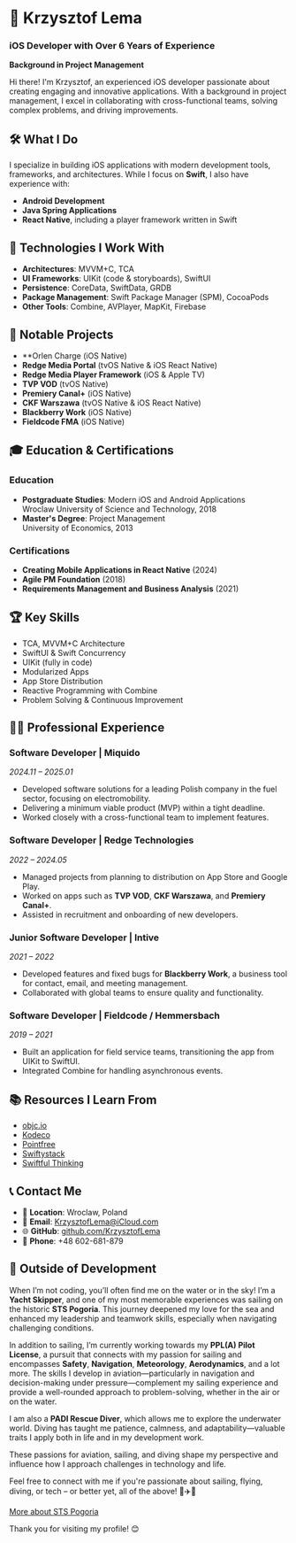 # 👋 Krzysztof Lema

### iOS Developer with Over 6 Years of Experience  
**Background in Project Management**

Hi there! I'm Krzysztof, an experienced iOS developer passionate about creating engaging and innovative applications. With a background in project management, I excel in collaborating with cross-functional teams, solving complex problems, and driving improvements.


## 🛠 What I Do

I specialize in building iOS applications with modern development tools, frameworks, and architectures. While I focus on **Swift**, I also have experience with:

- **Android Development**
- **Java Spring Applications**
- **React Native**, including a player framework written in Swift


## 🧰 Technologies I Work With

- **Architectures**: MVVM+C, TCA  
- **UI Frameworks**: UIKit (code & storyboards), SwiftUI  
- **Persistence**: CoreData, SwiftData, GRDB  
- **Package Management**: Swift Package Manager (SPM), CocoaPods  
- **Other Tools**: Combine, AVPlayer, MapKit, Firebase  


## 📱 Notable Projects

- **Orlen Charge (iOS Native)
- **Redge Media Portal** (tvOS Native & iOS React Native)  
- **Redge Media Player Framework** (iOS & Apple TV)  
- **TVP VOD** (tvOS Native)  
- **Premiery Canal+** (iOS Native)  
- **CKF Warszawa** (tvOS Native & iOS React Native)  
- **Blackberry Work** (iOS Native)  
- **Fieldcode FMA** (iOS Native)  


## 🎓 Education & Certifications

### **Education**
- **Postgraduate Studies**: Modern iOS and Android Applications  
  Wroclaw University of Science and Technology, 2018  
- **Master's Degree**: Project Management  
  University of Economics, 2013  

### **Certifications**
- **Creating Mobile Applications in React Native** (2024)  
- **Agile PM Foundation** (2018)  
- **Requirements Management and Business Analysis** (2021)  


## 🏆 Key Skills

- TCA, MVVM+C Architecture  
- SwiftUI & Swift Concurrency  
- UIKit (fully in code)  
- Modularized Apps  
- App Store Distribution  
- Reactive Programming with Combine  
- Problem Solving & Continuous Improvement  


## 👨‍💻 Professional Experience

### **Software Developer | Miquido**  
*2024.11 – 2025.01*  
- Developed software solutions for a leading Polish company in the fuel sector, focusing on electromobility.
- Delivering a minimum viable product (MVP) within a tight deadline.
- Worked closely with a cross-functional team to implement features.

### **Software Developer | Redge Technologies**  
*2022 – 2024.05*  
- Managed projects from planning to distribution on App Store and Google Play.  
- Worked on apps such as **TVP VOD**, **CKF Warszawa**, and **Premiery Canal+**.  
- Assisted in recruitment and onboarding of new developers.  

### **Junior Software Developer | Intive**  
*2021 – 2022*  
- Developed features and fixed bugs for **Blackberry Work**, a business tool for contact, email, and meeting management.  
- Collaborated with global teams to ensure quality and functionality.  

### **Software Developer | Fieldcode / Hemmersbach**  
*2019 – 2021*  
- Built an application for field service teams, transitioning the app from UIKit to SwiftUI.  
- Integrated Combine for handling asynchronous events.  


## 📚 Resources I Learn From

- [objc.io](https://www.objc.io)  
- [Kodeco](https://www.kodeco.com)  
- [Pointfree](https://www.pointfree.co)  
- [Swiftystack](https://www.swiftystack.com)  
- [Swiftful Thinking](https://www.swiftful-thinking.com)  


## 📞 Contact Me

- 📍 **Location**: Wroclaw, Poland  
- 📧 **Email**: [KrzysztofLema@iCloud.com](mailto:KrzysztofLema@iCloud.com)  
- 🌐 **GitHub**: [github.com/KrzysztofLema](https://github.com/KrzysztofLema)  
- 📱 **Phone**: +48 602-681-879  

## 🌊 Outside of Development

When I’m not coding, you’ll often find me on the water or in the sky! I’m a **Yacht Skipper**, and one of my most memorable experiences was sailing on the historic **STS Pogoria**. This journey deepened my love for the sea and enhanced my leadership and teamwork skills, especially when navigating challenging conditions.

In addition to sailing, I’m currently working towards my **PPL(A) Pilot License**, a pursuit that connects with my passion for sailing and encompasses **Safety**, **Navigation**, **Meteorology**, **Aerodynamics**, and a lot more. The skills I develop in aviation—particularly in navigation and decision-making under pressure—complement my sailing experience and provide a well-rounded approach to problem-solving, whether in the air or on the water.

I am also a **PADI Rescue Diver**, which allows me to explore the underwater world. Diving has taught me patience, calmness, and adaptability—valuable traits I apply both in life and in my development work.

These passions for aviation, sailing, and diving shape my perspective and influence how I approach challenges in technology and life.

Feel free to connect with me if you're passionate about sailing, flying, diving, or tech – or better yet, all of the above! 🌊✈️🚤

[More about STS Pogoria](https://stspogoria.pl)

Thank you for visiting my profile! 😊
